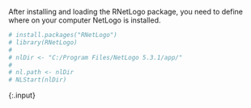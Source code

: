 ---
---

After installing and loading the RNetLogo package, you need to define where on your computer NetLogo is installed.


~~~r
# install.packages("RNetLogo")
# library(RNetLogo)
# 
# nlDir <- "C:/Program Files/NetLogo 5.3.1/app/"
# 
# nl.path <- nlDir
# NLStart(nlDir)
~~~
{:.input}

